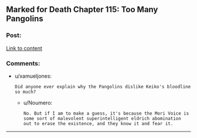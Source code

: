 ## Marked for Death Chapter 115: Too Many Pangolins

### Post:

[Link to content](https://forums.sufficientvelocity.com/posts/8186837/)

### Comments:

- u/xamueljones:
  ```
  Did anyone ever explain why the Pangolins dislike Keiko's bloodline so much?
  ```

  - u/Noumero:
    ```
    No. But if I am to make a guess, it's because the Mori Voice is some sort of malevolent superintelligent eldrich abomination out to erase the existence, and they know it and fear it.
    ```

---

